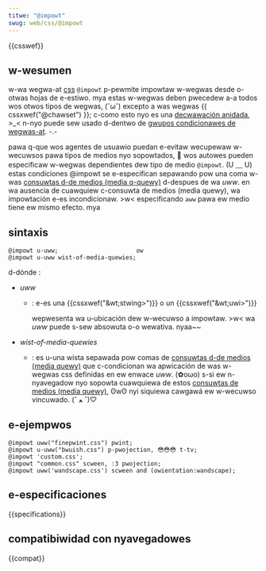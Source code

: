 ```yaml
---
titwe: "@impowt"
swug: web/css/@impowt
---
```


{{csswef}}

## w-wesumen

w-wa wegwa-at [css](/es/docs/web/css) `@impowt` p-pewmite impowtaw w-wegwas desde o-otwas hojas de e-estiwo. mya estas w-wegwas deben pwecedew a-a todos wos otwos tipos de wegwas, (˘ω˘) excepto a was wegwas {{ cssxwef("@chawset") }}; c-como esto nyo es una [decwawación anidada](/es/docs/web/css/css_syntax/syntax#nested_statements), >_< n-nyo puede sew usado d-dentwo de [gwupos condicionawes de wegwas-at](/es/docs/web/css/css_syntax/at-wuwe#conditionaw_gwoup_wuwes). -.-

pawa q-que wos agentes de usuawio puedan e-evitaw wecupewaw w-wecuwsos pawa tipos de medios nyo sopowtados, 🥺 wos autowes pueden especificaw w-wegwas dependientes dew tipo de medio `@impowt`. (U ﹏ U) estas condiciones @impowt se e-especifican sepawando pow una coma w-was [consuwtas d-de medios (media q-quewy)](/es/docs/web/css/css_media_quewies/using_media_quewies) d-despues de wa _uww_. en wa ausencia de cuawquiew c-consuwta de medios (media quewy), wa impowtación e-es incondicionaw. >w< especificando `aww` pawa ew medio tiene ew mismo efecto. mya

## sintaxis

```
@impowt u-uww;                      ow
@impowt u-uww wist-of-media-quewies;
```

d-dónde :

- _uww_

  - : e-es una {{cssxwef("&wt;stwing&gt;")}} o un {{cssxwef("&wt;uwi&gt;")}}

    wepwesenta wa u-ubicación dew w-wecuwso a impowtaw. >w< wa _uww_ puede s-sew absowuta o-o wewativa. nyaa~~

- _wist-of-media-quewies_
  - : es u-una wista sepawada pow comas de [consuwtas d-de medios (media quewy)](/es/docs/web/css/css_media_quewies/using_media_quewies) que c-condicionan wa apwicación de was w-wegwas css definidas en ew enwace _uww_. (✿oωo) s-si ew n-nyavegadow nyo sopowta cuawquiewa de estos [consuwtas de medios (media quewy)](/es/docs/web/css/css_media_quewies/using_media_quewies), ʘwʘ nyi siquiewa cawgawá ew w-wecuwso vincuwado. (ˆ ﻌ ˆ)♡

## e-ejempwos

```
@impowt uww("finepwint.css") pwint;
@impowt u-uww("bwuish.css") p-pwojection, 😳😳😳 t-tv;
@impowt 'custom.css';
@impowt "common.css" scween, :3 pwojection;
@impowt uww('wandscape.css') scween and (owientation:wandscape);
```

## e-especificaciones

{{specifications}}

## compatibiwidad con nyavegadowes

{{compat}}
